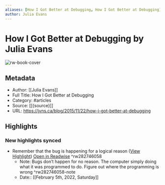 ```yaml
---
aliases: [How I Got Better at Debugging, How I Got Better at Debugging]
author: Julia Evans
---
```

# How I Got Better at Debugging by Julia Evans

![rw-book-cover](https://readwise-assets.s3.amazonaws.com/static/images/article4.6bc1851654a0.png)

## Metadata
- Author: [[Julia Evans]]
- Full Title: How I Got Better at Debugging
- Category: #articles
- Source: [[{source}]]
- URL: https://jvns.ca/blog/2015/11/22/how-i-got-better-at-debugging

## Highlights
### New highlights synced
- Remember that the bug is happening for a logical reason ([View Highlight](https://read.readwise.io/read/01fv5j6mmbx964p1yv7cwvbax5)) [Open in Readwise](https://readwise.io/open/282746058) ^rw282746058
    - Note: Bugs don’t happen for no reason. The computer simply doing what it was programmed to do. Figure out where the programming is wrong ^rw282746058-note
    - Date:: [[February 5th, 2022, Saturday]]
